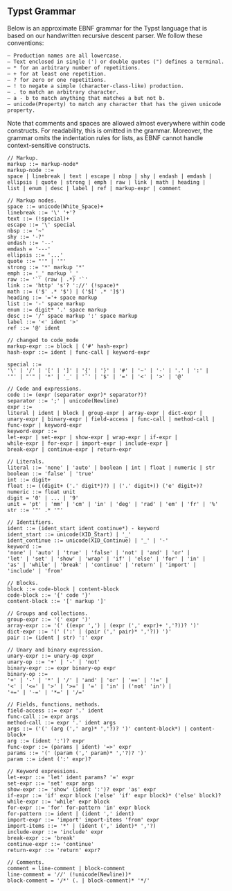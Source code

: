 ## Typst Grammar

Below is an approximate EBNF grammar for the Typst language that is based on our
handwritten recursive descent parser. We follow these conventions:

    – Production names are all lowercase.
    – Text enclosed in single (') or double quotes (") defines a terminal.
    – * for an arbitrary number of repetitions.
    – + for at least one repetition.
    – ? for zero or one repetitions.
    – ! to negate a simple (character-class-like) production.
    – . to match an arbitrary character.
    – a - b to match anything that matches a but not b.
    – unicode(Property) to match any character that has the given unicode property.

Note that comments and spaces are allowed almost everywhere within code constructs.
For readability, this is omitted in the grammar. Moreover, the grammar omits the
indentation rules for lists, as EBNF cannot handle context-sensitive constructs.

```
// Markup.
markup ::= markup-node*
markup-node ::=
space | linebreak | text | escape | nbsp | shy | endash | emdash |
ellipsis | quote | strong | emph | raw | link | math | heading |
list | enum | desc | label | ref | markup-expr | comment

// Markup nodes.
space ::= unicode(White_Space)+
linebreak ::= '\' '+'?
text ::= (!special)+
escape ::= '\' special
nbsp ::= '~'
shy ::= '-?'
endash ::= '--'
emdash = '---'
ellipsis ::= '...'
quote ::= "'" | '"'
strong ::= '*' markup '*'
emph ::= '_' markup '_'
raw ::= '`' (raw | .*) '`'
link ::= 'http' 's'? '://' (!space)*
math ::= ('$' .* '$') | ('$[' .* ']$')
heading ::= '='+ space markup
list ::= '-' space markup
enum ::= digit* '.' space markup
desc ::= '/' space markup ':' space markup
label ::= '<' ident '>'
ref ::= '@' ident

// changed to code_mode
markup-expr ::= block | ('#' hash-expr)
hash-expr ::= ident | func-call | keyword-expr

special ::=
'\' | '/' | '[' | ']' | '{' | '}' | '#' | '~' | '-' | '.' | ':' |
'"' | "'" | '*' | '_' | '`' | '$' | '=' | '<' | '>' | '@'

// Code and expressions.
code ::= (expr (separator expr)* separator?)?
separator ::= ';' | unicode(Newline)
expr ::=
literal | ident | block | group-expr | array-expr | dict-expr |
unary-expr | binary-expr | field-access | func-call | method-call |
func-expr | keyword-expr
keyword-expr ::=
let-expr | set-expr | show-expr | wrap-expr | if-expr |
while-expr | for-expr | import-expr | include-expr |
break-expr | continue-expr | return-expr

// Literals.
literal ::= 'none' | 'auto' | boolean | int | float | numeric | str
boolean ::= 'false' | 'true'
int ::= digit+
float ::= ((digit+ ('.' digit*)?) | ('.' digit+)) ('e' digit+)?
numeric ::= float unit
digit = '0' | ... | '9'
unit = 'pt' | 'mm' | 'cm' | 'in' | 'deg' | 'rad' | 'em' | 'fr' | '%'
str ::= '"' .* '"'

// Identifiers.
ident ::= (ident_start ident_continue*) - keyword
ident_start ::= unicode(XID_Start) | '_'
ident_continue ::= unicode(XID_Continue) | '_' | '-'
keyword ::=
'none' | 'auto' | 'true' | 'false' | 'not' | 'and' | 'or' |
'let' | 'set' | 'show' | 'wrap' | 'if' | 'else' | 'for' | 'in' |
'as' | 'while' | 'break' | 'continue' | 'return' | 'import' |
'include' | 'from'

// Blocks.
block ::= code-block | content-block
code-block ::= '{' code '}'
content-block ::= '[' markup ']'

// Groups and collections.
group-expr ::= '(' expr ')'
array-expr ::= '(' ((expr ',') | (expr (',' expr)+ ','?))? ')'
dict-expr ::= '(' (':' | (pair (',' pair)* ','?)) ')'
pair ::= (ident | str) ':' expr

// Unary and binary expression.
unary-expr ::= unary-op expr
unary-op ::= '+' | '-' | 'not'
binary-expr ::= expr binary-op expr
binary-op ::=
'+' | '-' | '*' | '/' | 'and' | 'or' | '==' | '!=' |
'<' | '<=' | '>' | '>=' | '=' | 'in' | ('not' 'in') |
'+=' | '-=' | '*=' | '/='

// Fields, functions, methods.
field-access ::= expr '.' ident
func-call ::= expr args
method-call ::= expr '.' ident args
args ::= ('(' (arg (',' arg)* ','?)? ')' content-block*) | content-block+
arg ::= (ident ':')? expr
func-expr ::= (params | ident) '=>' expr
params ::= '(' (param (',' param)* ','?)? ')'
param ::= ident (':' expr)?

// Keyword expressions.
let-expr ::= 'let' ident params? '=' expr
set-expr ::= 'set' expr args
show-expr ::= 'show' (ident ':')? expr 'as' expr
if-expr ::= 'if' expr block ('else' 'if' expr block)* ('else' block)?
while-expr ::= 'while' expr block
for-expr ::= 'for' for-pattern 'in' expr block
for-pattern ::= ident | (ident ',' ident)
import-expr ::= 'import' import-items 'from' expr
import-items ::= '*' | (ident (',' ident)* ','?)
include-expr ::= 'include' expr
break-expr ::= 'break'
continue-expr ::= 'continue'
return-expr ::= 'return' expr?

// Comments.
comment = line-comment | block-comment
line-comment = '//' (!unicode(Newline))*
block-comment = '/*' (. | block-comment)* '*/'
```
